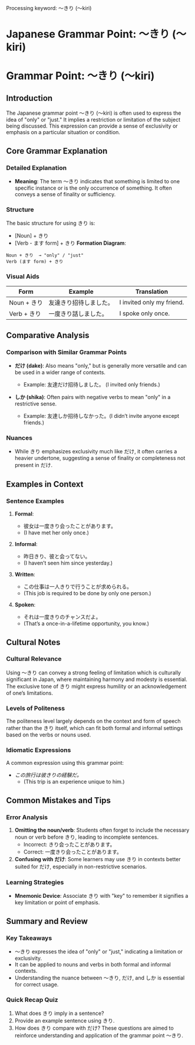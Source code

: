 Processing keyword: ～きり (〜kiri)
# Japanese Grammar Point: ～きり (〜kiri)
# Grammar Point: ～きり (〜kiri)
## Introduction
The Japanese grammar point ～きり (〜kiri) is often used to express the idea of "only" or "just." It implies a restriction or limitation of the subject being discussed. This expression can provide a sense of exclusivity or emphasis on a particular situation or condition.
## Core Grammar Explanation
### Detailed Explanation
- **Meaning**: The term ～きり indicates that something is limited to one specific instance or is the only occurrence of something. It often conveys a sense of finality or sufficiency.
### Structure
The basic structure for using きり is:
- [Noun] + きり
- [Verb - ます form] + きり
**Formation Diagram**:
```
Noun + きり  → "only" / "just"
Verb (ます form) + きり
```
### Visual Aids
| Form           | Example                               | Translation                     |
|----------------|---------------------------------------|---------------------------------|
| Noun + きり    | 友達きり招待しました。               | I invited only my friend.      |
| Verb + きり    | 一度きり話しました。                 | I spoke only once.             |
## Comparative Analysis
### Comparison with Similar Grammar Points
- **だけ (dake)**: Also means "only," but is generally more versatile and can be used in a wider range of contexts.
  - Example: 友達だけ招待しました。 (I invited only friends.)
  
- **しか (shika)**: Often pairs with negative verbs to mean "only" in a restrictive sense.
  - Example: 友達しか招待しなかった。(I didn’t invite anyone except friends.)
### Nuances
- While きり emphasizes exclusivity much like だけ, it often carries a heavier undertone, suggesting a sense of finality or completeness not present in だけ.
## Examples in Context
### Sentence Examples
1. **Formal**: 
   - 彼女は一度きり会ったことがあります。
   - (I have met her only once.)
   
2. **Informal**:
   - 昨日きり、彼と会ってない。
   - (I haven’t seen him since yesterday.)
3. **Written**:
   - この仕事は一人きりで行うことが求められる。
   - (This job is required to be done by only one person.)
4. **Spoken**:
   - それは一度きりのチャンスだよ。
   - (That’s a once-in-a-lifetime opportunity, you know.)
## Cultural Notes
### Cultural Relevance
Using ～きり can convey a strong feeling of limitation which is culturally significant in Japan, where maintaining harmony and modesty is essential. The exclusive tone of きり might express humility or an acknowledgement of one’s limitations.
### Levels of Politeness
The politeness level largely depends on the context and form of speech rather than the きり itself, which can fit both formal and informal settings based on the verbs or nouns used.
### Idiomatic Expressions
A common expression using this grammar point:
- *この旅行は彼きりの経験だ。*
  - (This trip is an experience unique to him.)
## Common Mistakes and Tips
### Error Analysis
1. **Omitting the noun/verb**: Students often forget to include the necessary noun or verb before きり, leading to incomplete sentences.
   - Incorrect: きり会ったことがあります。
   - Correct: 一度きり会ったことがあります。
2. **Confusing with だけ**: Some learners may use きり in contexts better suited for だけ, especially in non-restrictive scenarios.
### Learning Strategies
- **Mnemonic Device**: Associate きり with "key" to remember it signifies a key limitation or point of emphasis.
## Summary and Review
### Key Takeaways
- ～きり expresses the idea of "only" or "just," indicating a limitation or exclusivity.
- It can be applied to nouns and verbs in both formal and informal contexts.
- Understanding the nuance between ～きり, だけ, and しか is essential for correct usage.
### Quick Recap Quiz
1. What does きり imply in a sentence?
2. Provide an example sentence using きり.
3. How does きり compare with だけ? 
These questions are aimed to reinforce understanding and application of the grammar point ～きり.
